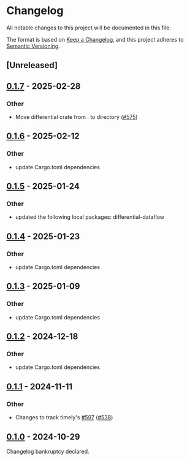 # Changelog

All notable changes to this project will be documented in this file.

The format is based on [Keep a Changelog](https://keepachangelog.com/en/1.0.0/),
and this project adheres to [Semantic Versioning](https://semver.org/spec/v2.0.0.html).

## [Unreleased]

## [0.1.7](https://github.com/TimelyDataflow/differential-dataflow/compare/differential-dogs3-v0.1.6...differential-dogs3-v0.1.7) - 2025-02-28

### Other

- Move differential crate from . to directory ([#575](https://github.com/TimelyDataflow/differential-dataflow/pull/575))

## [0.1.6](https://github.com/TimelyDataflow/differential-dataflow/compare/differential-dogs3-v0.1.5...differential-dogs3-v0.1.6) - 2025-02-12

### Other

- update Cargo.toml dependencies

## [0.1.5](https://github.com/TimelyDataflow/differential-dataflow/compare/differential-dogs3-v0.1.4...differential-dogs3-v0.1.5) - 2025-01-24

### Other

- updated the following local packages: differential-dataflow

## [0.1.4](https://github.com/TimelyDataflow/differential-dataflow/compare/differential-dogs3-v0.1.3...differential-dogs3-v0.1.4) - 2025-01-23

### Other

- update Cargo.toml dependencies

## [0.1.3](https://github.com/TimelyDataflow/differential-dataflow/compare/differential-dogs3-v0.1.2...differential-dogs3-v0.1.3) - 2025-01-09

### Other

- update Cargo.toml dependencies

## [0.1.2](https://github.com/TimelyDataflow/differential-dataflow/compare/differential-dogs3-v0.1.1...differential-dogs3-v0.1.2) - 2024-12-18

### Other

- update Cargo.toml dependencies

## [0.1.1](https://github.com/TimelyDataflow/differential-dataflow/compare/differential-dogs3-v0.1.0...differential-dogs3-v0.1.1) - 2024-11-11

### Other

- Changes to track timely's [#597](https://github.com/TimelyDataflow/differential-dataflow/pull/597) ([#538](https://github.com/TimelyDataflow/differential-dataflow/pull/538))

## [0.1.0](https://github.com/TimelyDataflow/differential-dataflow/releases/tag/differential-dogs3-v0.1.0) - 2024-10-29

Changelog bankruptcy declared.
